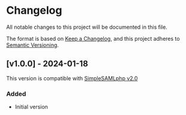 # Changelog

All notable changes to this project will be documented in this file.

The format is based on [Keep a Changelog](https://keepachangelog.com/en/1.0.0/),
and this project adheres to [Semantic Versioning](https://semver.org/spec/v2.0.0.html).


## [v1.0.0] - 2024-01-18

This version is compatible with [SimpleSAMLphp v2.0](https://simplesamlphp.org/docs/2.0/simplesamlphp-changelog.html)

### Added

- Initial version

